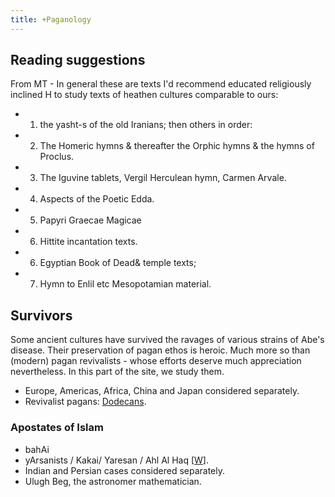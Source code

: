 ```yaml
---
title: +Paganology
---
```


## Reading suggestions
From MT - In general these are texts I'd recommend educated religiously inclined H to study texts of heathen cultures comparable to ours: 

- 1. the yasht-s of the old Iranians; then others in order: 
- 2. The Homeric hymns & thereafter the Orphic hymns & the hymns of Proclus. 
- 3. The Iguvine tablets, Vergil Herculean hymn, Carmen Arvale. 
- 4. Aspects of the Poetic Edda. 
- 5. Papyri Graecae Magicae 
- 6. Hittite incantation texts. 
- 6. Egyptian Book of Dead& temple texts; 
- 7. Hymn to Enlil etc Mesopotamian material. 


## Survivors

Some ancient cultures have survived the ravages of various strains of Abe's disease. Their preservation of pagan ethos is heroic. Much more so than (modern) pagan revivalists - whose efforts deserve much appreciation nevertheless. In this part of the site, we study them.

- Europe, Americas, Africa, China and Japan considered separately.
-   Revivalist pagans: [Dodecans](http://www.vice.com/en_se/greekology/oh-my-gods-greece).

### Apostates of Islam
- bahAi
- yArsanists / Kakai/ Yaresan / Ahl Al Haq \[[W](https://en.wikipedia.org/wiki/Yarsanism)\].
- Indian and Persian cases considered separately.
- Ulugh Beg, the astronomer mathematician.

